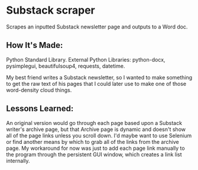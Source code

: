 # Substack scraper
Scrapes an inputted Substack newsletter page and outputs to a Word doc. 

## How It's Made:

Python Standard Library. External Python Libraries: python-docx, pysimplegui, beautifulsoup4, requests, datetime.

My best friend writes a Substack newsletter, so I wanted to make something to get the raw text of his pages that I could later use to make one of those word-density cloud things. 

## Lessons Learned:

An original version would go through each page based upon a Substack writer's archive page, but that Archive page is dynamic and doesn't show all of the page links unless you scroll down. I'd maybe want to use Selenium or find another means by which to grab all of the links from the archive page. My workaround for now was just to add each page link manually to the program through the persistent GUI window, which creates a link list internally.
